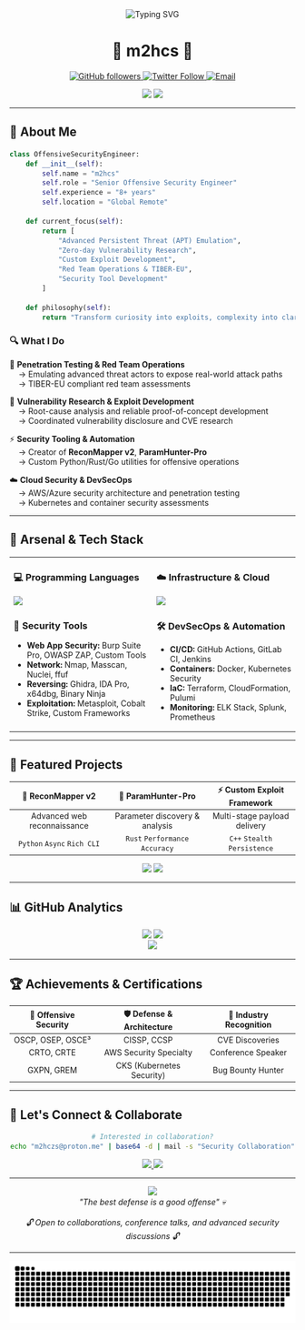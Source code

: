 <!-- Profile README – m2hcs -->

<div align="center">
  <img src="https://readme-typing-svg.herokuapp.com?font=Fira+Code&size=30&duration=3000&pause=1000&color=00D9FF&center=true&vCenter=true&width=600&lines=Hey%2C+I'm+m2hcs+%F0%9F%91%8B;Offensive+Security+Engineer;Vulnerability+Researcher;Red+Team+Operator" alt="Typing SVG" />
</div>

<h1 align="center">🔴 <strong>m2hcs</strong> 🔴</h1>

<p align="center">
  <a href="https://github.com/m2hcz">
    <img src="https://img.shields.io/github/followers/m2hcz?label=Follow&style=for-the-badge&color=red&labelColor=black" alt="GitHub followers" />
  </a>
  <a href="https://x.com/inf0secc">
    <img src="https://img.shields.io/twitter/follow/inf0secc?style=for-the-badge&color=1DA1F2&labelColor=black" alt="Twitter Follow" />
  </a>
  <a href="mailto:m2hczs@proton.me">
    <img src="https://img.shields.io/badge/Email-m2hczs@proton.me-orange?style=for-the-badge&labelColor=black" alt="Email" />
  </a>
</p>

<p align="center">
  <img src="https://img.shields.io/badge/Senior%20Offensive%20Security%20Engineer-FF0000?style=for-the-badge&labelColor=black" />
  <img src="https://img.shields.io/badge/8%2B%20Years%20Experience-00D9FF?style=for-the-badge&labelColor=black" />
</p>

---

## 🎯 About Me

```python
class OffensiveSecurityEngineer:
    def __init__(self):
        self.name = "m2hcs"
        self.role = "Senior Offensive Security Engineer"
        self.experience = "8+ years"
        self.location = "Global Remote"
        
    def current_focus(self):
        return [
            "Advanced Persistent Threat (APT) Emulation",
            "Zero-day Vulnerability Research", 
            "Custom Exploit Development",
            "Red Team Operations & TIBER-EU",
            "Security Tool Development"
        ]
        
    def philosophy(self):
        return "Transform curiosity into exploits, complexity into clarity"
```

### 🔍 **What I Do**

🎯 **Penetration Testing & Red Team Operations**  
&nbsp;&nbsp;&nbsp;&nbsp;→ Emulating advanced threat actors to expose real-world attack paths  
&nbsp;&nbsp;&nbsp;&nbsp;→ TIBER-EU compliant red team assessments  

🔬 **Vulnerability Research & Exploit Development**  
&nbsp;&nbsp;&nbsp;&nbsp;→ Root-cause analysis and reliable proof-of-concept development  
&nbsp;&nbsp;&nbsp;&nbsp;→ Coordinated vulnerability disclosure and CVE research  

⚡ **Security Tooling & Automation**  
&nbsp;&nbsp;&nbsp;&nbsp;→ Creator of **ReconMapper v2**, **ParamHunter-Pro**  
&nbsp;&nbsp;&nbsp;&nbsp;→ Custom Python/Rust/Go utilities for offensive operations  

☁️ **Cloud Security & DevSecOps**  
&nbsp;&nbsp;&nbsp;&nbsp;→ AWS/Azure security architecture and penetration testing  
&nbsp;&nbsp;&nbsp;&nbsp;→ Kubernetes and container security assessments  

---

## 🧰 **Arsenal & Tech Stack**

<table>
<tr>
<td valign="top" width="50%">

### 💻 **Programming Languages**
<p align="left">
  <img src="https://skillicons.dev/icons?i=python,rust,c,cpp,go,javascript,bash" />
</p>

### 🔐 **Security Tools**
- **Web App Security:** Burp Suite Pro, OWASP ZAP, Custom Tools
- **Network:** Nmap, Masscan, Nuclei, ffuf
- **Reversing:** Ghidra, IDA Pro, x64dbg, Binary Ninja
- **Exploitation:** Metasploit, Cobalt Strike, Custom Frameworks

</td>
<td valign="top" width="50%">

### ☁️ **Infrastructure & Cloud**
<p align="left">
  <img src="https://skillicons.dev/icons?i=aws,docker,kubernetes,terraform,ansible,linux" />
</p>

### 🛠️ **DevSecOps & Automation**
- **CI/CD:** GitHub Actions, GitLab CI, Jenkins
- **Containers:** Docker, Kubernetes Security
- **IaC:** Terraform, CloudFormation, Pulumi
- **Monitoring:** ELK Stack, Splunk, Prometheus

</td>
</tr>
</table>

---

## 🚀 **Featured Projects**

<div align="center">

| 🔴 **ReconMapper v2** | 🎯 **ParamHunter-Pro** | ⚡ **Custom Exploit Framework** |
|:---:|:---:|:---:|
| Advanced web reconnaissance | Parameter discovery & analysis | Multi-stage payload delivery |
| `Python` `Async` `Rich CLI` | `Rust` `Performance` `Accuracy` | `C++` `Stealth` `Persistence` |

</div>

<div align="center">
  <img src="https://github-readme-stats.vercel.app/api/pin/?username=m2hcz&repo=reconmapper-v2.0&theme=tokyonight&border_color=ff0000" />
  <img src="https://github-readme-stats.vercel.app/api/pin/?username=m2hcz&repo=paramhunter-pro&theme=tokyonight&border_color=ff0000" />
</div>

---

## 📊 **GitHub Analytics**

<div align="center">
  <img height="180em" src="https://github-readme-stats.vercel.app/api?username=m2hcz&show_icons=true&theme=tokyonight&include_all_commits=true&count_private=true&border_color=ff0000"/>
  <img height="180em" src="https://github-readme-stats.vercel.app/api/top-langs/?username=m2hcz&layout=compact&theme=tokyonight&border_color=ff0000"/>
</div>

<div align="center">
  <img src="https://github-readme-streak-stats.herokuapp.com/?user=m2hcz&theme=tokyonight&border=ff0000" />
</div>

---

## 🏆 **Achievements & Certifications**

<div align="center">

| 🎯 **Offensive Security** | 🛡️ **Defense & Architecture** | 🏅 **Industry Recognition** |
|:---:|:---:|:---:|
| OSCP, OSEP, OSCE³ | CISSP, CCSP | CVE Discoveries |
| CRTO, CRTE | AWS Security Specialty | Conference Speaker |
| GXPN, GREM | CKS (Kubernetes Security) | Bug Bounty Hunter |

</div>

---

## 🤝 **Let's Connect & Collaborate**

<div align="center">

```bash
# Interested in collaboration?
echo "m2hczs@proton.me" | base64 -d | mail -s "Security Collaboration"
```

<p>
  <a href="https://x.com/inf0secc">
    <img src="https://img.shields.io/badge/Twitter-1DA1F2?style=for-the-badge&logo=twitter&logoColor=white&labelColor=black" />
  </a>
  <a href="mailto:m2hczs@proton.me">
    <img src="https://img.shields.io/badge/ProtonMail-8B89CC?style=for-the-badge&logo=protonmail&logoColor=white&labelColor=black" />
  </a>
</p>

</div>

---

<div align="center">
  <img src="https://komarev.com/ghpvc/?username=m2hcz&color=red&style=for-the-badge&label=Profile+Views" />
</div>

<div align="center">
  <i>"The best defense is a good offense" 💀</i>
  <br><br>
  <i>🔓 Open to collaborations, conference talks, and advanced security discussions 🔓</i>
</div>

---

<div align="center">
  <img src="https://raw.githubusercontent.com/platane/platane/output/github-contribution-grid-snake-dark.svg" />
</div>

